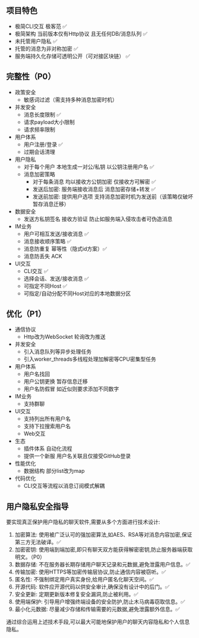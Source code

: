 ## 项目特色

- 极简CLI交互 极客范 ✅
- 极简架构 当前版本仅有Http协议 且无任何DB/消息队列 ✅
- 未托管用户隐私 ✅
- 托管的消息为非对称加密 ✅
- 服务端持久化存储可透明公开（可对接区块链） ✅

## 完整性（P0）

- 政策安全
  - 敏感词过滤（需支持多种消息加密时机）
- 并发安全
  - 消息长度限制 ✅
  - 请求payload大小限制
  - 请求频率限制
- 用户体系
  - 用户注册/登录 ✅
  - 过期会话清理
- 用户隐私
  - 对于每个用户 本地生成一对公/私钥 以公钥注册用户名 ✅
  - 消息加密策略
    - 对于每条消息 均以接收方公钥加密 仅接收方可解密 ✅
    - 发送后加密: 服务端接收消息后 消息加密存储+转发 ✅
    - 发送前加密: 提供用户选项 支持消息加密时机为发送前（该策略仅破坏暂存消息迁移）
- 数据安全
  - 发送方私钥签名 接收方验证 防止如服务端入侵攻击者可伪造消息
- IM业务
  - 用户可相互发送/接收消息 ✅
  - 消息接收顺序策略 ✅
  - 消息防重复 幂等性（隐式id方案）✅ 
  - 消息防丢失 ACK
- UI交互
  - CLI交互 ✅
  - 选择会话、发送/接收消息 ✅
  - 可指定不同Host ✅
  - 可指定/自动分配不同Host对应的本地数据分区

## 优化（P1）

- 通信协议
  - Http改为WebSocket 轮询改为推送
- 并发安全
  - 引入消息队列等异步处理任务
  - 引入worker_threads多线程处理加解密等CPU密集型任务
- 用户体系
  - 用户名找回
  - 用户公钥更换 暂存信息迁移
  - 用户名防假冒 如近似则要求添加不同数字
- IM业务
  - 支持群聊
- UI交互
  - 支持列出所有用户名
  - 支持下拉搜索用户名
  - Web交互
- 生态
  - 插件体系 自动化流程
  - 提供一个新服 用户名关联且仅接受GitHub登录
- 性能优化
  - 数据结构 部分list改为map
- 代码优化
  - CLI交互等流程以消息订阅模式解耦

## 用户隐私安全指导

要实现真正保护用户隐私的聊天软件,需要从多个方面进行技术设计: 

1. 加密算法: 使用被广泛认可的强加密算法,如AES、RSA等对消息内容加密,保证第三方无法破译。✅
2. 加密密钥: 使用端到端加密,即只有聊天双方能获得解密密钥,防止服务器端获取明文。（P0）
3. 数据存储: 不在服务器长期存储用户聊天记录和元数据,避免泄露用户信息。✅
4. 传输加密: 使用HTTPS等加密传输层协议,防止通信内容被窃听。✅
5. 匿名性: 不强制绑定用户真实身份,给用户匿名化聊天空间。✅
6. 开源代码: 软件应开源代码以供安全审计,确保没有设计中的后门。✅
7. 安全更新: 定期更新版本修复安全漏洞,防止被利用。✅
8. 使用端保护: 引导用户增强终端设备的安全防护,防止木马病毒窃取信息。✅
9. 最小化元数据: 尽量减少存储和传输需要的元数据,避免泄露额外信息。✅

通过综合运用上述技术手段,可以最大可能地保护用户的聊天内容隐私和个人信息隐私。
